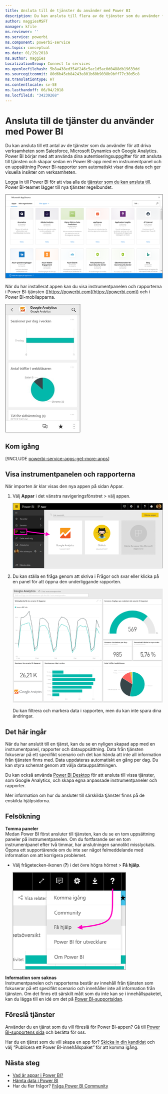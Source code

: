 ```yaml
---
title: Ansluta till de tjänster du använder med Power BI
description: Du kan ansluta till flera av de tjänster som du använder för att driva verksamheten som Salesforce, Microsoft Dynamics CRM och Google Analytics.
author: maggiesMSFT
manager: kfile
ms.reviewer: ''
ms.service: powerbi
ms.component: powerbi-service
ms.topic: conceptual
ms.date: 01/29/2018
ms.author: maggies
LocalizationGroup: Connect to services
ms.openlocfilehash: 5b8a438ed354f246c5ac1d5ac0d0488db19633dd
ms.sourcegitcommit: 80d6b45eb84243e801b60b9038b9bff77c30d5c8
ms.translationtype: HT
ms.contentlocale: sv-SE
ms.lasthandoff: 06/04/2018
ms.locfileid: "34239268"
---
```

# <a name="connect-to-the-services-you-use-with-power-bi"></a>Ansluta till de tjänster du använder med Power BI
Du kan ansluta till ett antal av de tjänster som du använder för att driva verksamheten som Salesforce, Microsoft Dynamics och Google Analytics. Power BI börjar med att använda dina autentiseringsuppgifter för att ansluta till tjänsten och skapar sedan en Power BI-app med en instrumentpanel och en uppsättning Power BI-rapporter som automatiskt visar dina data och ger visuella insikter om verksamheten. 

Logga in till Power BI för att visa alla de [tjänster som du kan ansluta till](https://app.powerbi.com/getdata/services). Power BI-teamet lägger till nya tjänster regelbundet.

![AppSource-appar](media/service-connect-to-services/overview.png)

När du har installerat appen kan du visa instrumentpanelen och rapporterna i Power BI-tjänsten ([https://powerbi.com](https://powerbi.com)) och i Power BI-mobilapparna. 

![Google Analytics-app i Power BI-mobilappen](media/service-connect-to-services/power-bi-service-mobile-app-240.png)

## <a name="get-started"></a>Kom igång
[!INCLUDE [powerbi-service-apps-get-more-apps](./includes/powerbi-service-apps-get-more-apps.md)]

## <a name="view-the-dashboard-and-reports"></a>Visa instrumentpanelen och rapporterna
När importen är klar visas den nya appen på sidan Appar.

1. Välj **Appar** i det vänstra navigeringsfönstret > välj appen.
   
     ![Sidan Appar](media/service-connect-to-services/power-bi-service-apps-open-app.png)
2. Du kan ställa en fråga genom att skriva i Frågor och svar eller klicka på en panel för att öppna den underliggande rapporten. 
   
    ![Google Analytics-instrumentpanel](media/service-connect-to-services/googleanalytics2.png)
   
    Du kan filtrera och markera data i rapporten, men du kan inte spara dina ändringar.

## <a name="whats-included"></a>Det här ingår
När du har anslutit till en tjänst, kan du se en nyligen skapad app med en instrumentpanel, rapporter och datauppsättning. Data från tjänsten fokuserar på ett specifikt scenario och det kan hända att inte all information från tjänsten finns med. Data uppdateras automatiskt en gång per dag. Du kan styra schemat genom att välja datauppsättningen.

Du kan också använda [Power BI Desktop](desktop-get-the-desktop.md) för att ansluta till vissa tjänster, som Google Analytics, och skapa egna anpassade instrumentpaneler och rapporter.  

Mer information om hur du ansluter till särskilda tjänster finns på de enskilda hjälpsidorna.

## <a name="troubleshooting"></a>Felsökning
**Tomma paneler**  
Medan Power BI först ansluter till tjänsten, kan du se en tom uppsättning paneler på instrumentpanelen. Om du fortfarande ser en tom instrumentpanel efter två timmar, har anslutningen sannolikt misslyckats. Öppna ett supportärende om du inte ser något felmeddelande med information om att korrigera problemet.

* Välj frågetecken-ikonen (**?**) i det övre högra hörnet > **Få hjälp**.
  
    ![Få hjälp-ikonen](media/service-connect-to-services/power-bi-service-get-help.png)

**Information som saknas**  
Instrumentpanelen och rapporterna består av innehåll från tjänsten som fokuserar på ett specifikt scenario och innehåller inte all information från tjänsten. Om det finns ett särskilt mått som du inte kan se i innehållspaketet, kan du lägga till en idé om det på [Power BI-supportsidan](https://support.powerbi.com/forums/265200-power-bi).

## <a name="suggesting-services"></a>Föreslå tjänster
Använder du en tjänst som du vill föreslå för Power BI-appen? Gå till [Power BI-supportens sida](https://support.powerbi.com/forums/265200-power-bi) och berätta för oss.

Har du en tjänst som du vill skapa en app för? [Skicka in din kandidat](https://azure.microsoft.com/marketplace/programs/certified/apply/) och välj ”Publicera ett Power BI-innehållspaket” för att komma igång.

## <a name="next-steps"></a>Nästa steg
* [Vad är appar i Power BI?](service-install-use-apps.md)
* [Hämta data i Power BI](service-get-data.md)
* Har du fler frågor? [Fråga Power BI Community](http://community.powerbi.com/)

